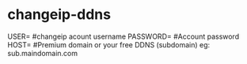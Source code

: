 # changeip-ddns
USER=  #changeip acount username
PASSWORD=  #Account password
HOST=  #Premium domain or your free DDNS (subdomain) eg: sub.maindomain.com
